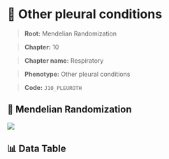 # 🧪 Other pleural conditions

> **Root:** Mendelian Randomization

> **Chapter:** 10  

> **Chapter name:** Respiratory

> **Phenotype:** Other pleural conditions  

> **Code:** `J10_PLEUROTH`

## 🧬 Mendelian Randomization  

<img src="/MR/Figures/Forward/J10_PLEUROTH.png"/>

## 📊 Data Table

<CsvTableMRF src="/MR/Data/Forward/J10_PLEUROTH.csv"/>
